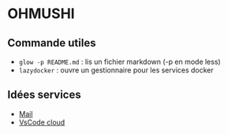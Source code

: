 # OHMUSHI

## Commande utiles ##

* `glow -p README.md` : lis un fichier markdown (-p en mode less)
* `lazydocker` : ouvre un gestionnaire pour les services docker

## Idées services

* [Mail](https://github.com/docker-mailserver/docker-mailserver)
* [VsCode cloud](https://code.visualstudio.com/docs/remote/vscode-server)


